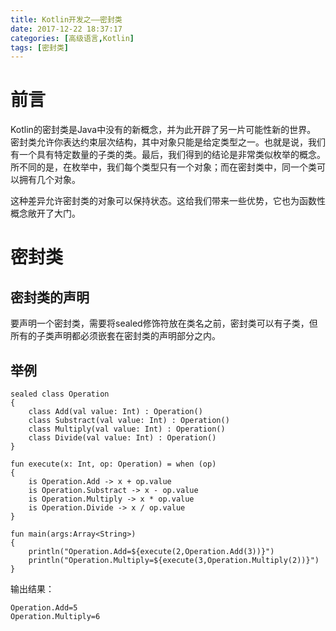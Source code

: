```yaml
---
title: Kotlin开发之——密封类
date: 2017-12-22 18:37:17
categories: [高级语言,Kotlin]
tags: [密封类]
---
```

# 前言   
Kotlin的密封类是Java中没有的新概念，并为此开辟了另一片可能性新的世界。   
密封类允许你表达约束层次结构，其中对象只能是给定类型之一。也就是说，我们有一个具有特定数量的子类的类。最后，我们得到的结论是非常类似枚举的概念。所不同的是，在枚举中，我们每个类型只有一个对象；而在密封类中，同一个类可以拥有几个对象。   

这种差异允许密封类的对象可以保持状态。这给我们带来一些优势，它也为函数性概念敞开了大门。    
<!--more-->

# 密封类   
## 密封类的声明  
要声明一个密封类，需要将sealed修饰符放在类名之前，密封类可以有子类，但所有的子类声明都必须嵌套在密封类的声明部分之内。      
## 举例  

	sealed class Operation 
	{
    	class Add(val value: Int) : Operation()
    	class Substract(val value: Int) : Operation()
    	class Multiply(val value: Int) : Operation()
    	class Divide(val value: Int) : Operation()
	}

	fun execute(x: Int, op: Operation) = when (op) 
	{
    	is Operation.Add -> x + op.value
    	is Operation.Substract -> x - op.value
    	is Operation.Multiply -> x * op.value
    	is Operation.Divide -> x / op.value
	}

	fun main(args:Array<String>)
	{
    	println("Operation.Add=${execute(2,Operation.Add(3))}")
    	println("Operation.Multiply=${execute(3,Operation.Multiply(2))}")
	}
输出结果：   

	Operation.Add=5
	Operation.Multiply=6

    

